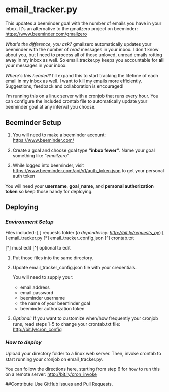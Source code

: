 # email_tracker.py

This updates a beeminder goal with the number of emails you have in your inbox. It's an alternative to the gmailzero project on beeminder:
https://www.beeminder.com/gmailzero

_What's the difference, you ask?_
gmailzero automatically updates your beeminder with the number of _read_ messages in your inbox. I don't know about you, but I need to process all of those unloved, unread emails rotting away in my inbox as well. So email_tracker.py keeps you accountable for **all** your messages in your inbox.

_Where's this headed?_
I'll expand this to start tracking the lifetime of each email in my inbox as well. I want to kill my emails more efficiently. Suggestions, feedback and collaboration is encouraged!

I'm running this on a linux server with a cronjob that runs every hour. You can configure the included crontab file to automatically update your beeminder goal at any interval you choose.

## Beeminder Setup

1. You will need to make a beeminder account:
https://www.beeminder.com/

2. Create a goal and choose goal type **"inbox fewer"**. Name your goal something like _"emailzero"_

3. While logged into beeminder, visit https://www.beeminder.com/api/v1/auth_token.json to get your personal auth token

You will need your **username**, **goal_name**, and **personal authorization token** so keep those handy for deploying.

## Deploying

### _Environment Setup_

Files included:
[ ] requests folder (_a dependency: http://bit.ly/requests_py_)
[ ] email_tracker.py
[*] email_tracker_config.json
[^] crontab.txt

[*] must edit
[^] optional to edit

1. Put those files into the same directory.

2. Update email_tracker_config.json file with your credentials.

    You will need to supply your:
    - email address
    - email password
    - beeminder username
    - the name of your beeminder goal
    - beeminder authorization token

3. _Optional:_ If you want to customize when/how frequently your cronjob runs, read steps 1-5 to change your crontab.txt file: http://bit.ly/cron_config

### _How to deploy_

Upload your directory folder to a linux web server. Then, invoke crontab to start running your cronjob on email_tracker.py. 

You can follow the directions here, starting from step 6 for how to run this on a remote server:
http://bit.ly/cron_invoke

##Contribute
Use GitHub issues and Pull Requests.